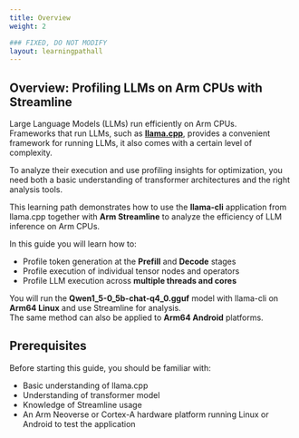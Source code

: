 ```yaml
---
title: Overview
weight: 2

### FIXED, DO NOT MODIFY
layout: learningpathall
---
```


## Overview: Profiling LLMs on Arm CPUs with Streamline

Large Language Models (LLMs) run efficiently on Arm CPUs.  
Frameworks that run LLMs, such as [**llama.cpp**](https://github.com/ggml-org/llama.cpp), provides a convenient framework for running LLMs, it also comes with a certain level of complexity. 

To analyze their execution and use profiling insights for optimization, you need both a basic understanding of transformer architectures and the right analysis tools.

This learning path demonstrates how to use the **llama-cli** application from llama.cpp together with **Arm Streamline** to analyze the efficiency of LLM inference on Arm CPUs.  

In this guide you will learn how to:
- Profile token generation at the **Prefill** and **Decode** stages
- Profile execution of individual tensor nodes and operators
- Profile LLM execution across **multiple threads and cores**

You will run the **Qwen1_5-0_5b-chat-q4_0.gguf** model with llama-cli on **Arm64 Linux** and use Streamline for analysis.  
The same method can also be applied to **Arm64 Android** platforms.  

## Prerequisites
Before starting this guide, you should be familiar with:
- Basic understanding of llama.cpp
- Understanding of transformer model
- Knowledge of Streamline usage
- An Arm Neoverse or Cortex-A hardware platform running Linux or Android to test the application
